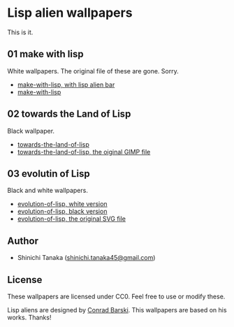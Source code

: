 # Lisp alien wallpapers

This is it.

## 01 make with lisp

White wallpapers. The original file of these are gone. Sorry.

- [make-with-lisp, with lisp alien bar](01_make-with-lisp/make-with-lisp_a.jpeg)
- [make-with-lisp](01_make-with-lisp/make-with-lisp_b.jpeg)

## 02 towards the Land of Lisp

Black wallpaper.

- [towards-the-land-of-lisp](02_towards-the-land-of-lisp/towards-the-land-of-lisp.png)
- [towards-the-land-of-lisp, the oiginal GIMP file](02_towards-the-land-of-lisp/towards-the-land-of-lisp.xcf)

## 03 evolutin of Lisp

Black and white wallpapers.

- [evolution-of-lisp, white version](03_evolution-of-lisp/evolution-of-lisp-aliens_white.png)
- [evolution-of-lisp, black version](03_evolution-of-lisp/evolution-of-lisp-aliens_black.png)
- [evolution-of-lisp, the original SVG file](03_evolution-of-lisp/evolution-of-lisp-aliens.svg)

## Author

- Shinichi Tanaka (<shinichi.tanaka45@gmail.com>)

## License

These wallpapers are licensed under CC0. Feel free to use or modify these.

Lisp aliens are designed by [Conrad Barski](http://www.lisperati.com/logo.html). This wallpapers are based on his works. Thanks!
